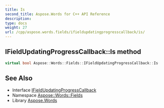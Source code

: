 ```yaml
---
title: Is
second_title: Aspose.Words for C++ API Reference
description: 
type: docs
weight: 27
url: /cpp/aspose.words.fields/ifieldupdatingprogresscallback/is/
---
```

## IFieldUpdatingProgressCallback::Is method




```cpp
virtual bool Aspose::Words::Fields::IFieldUpdatingProgressCallback::Is(const System::TypeInfo &target) const override
```

## See Also

* Interface [IFieldUpdatingProgressCallback](../)
* Namespace [Aspose::Words::Fields](../../)
* Library [Aspose.Words](../../../)
